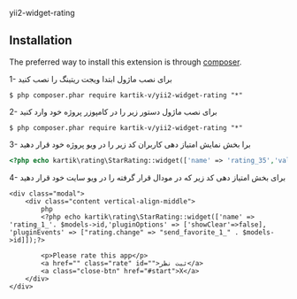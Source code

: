 yii2-widget-rating


## Installation

The preferred way to install this extension is through [composer](http://getcomposer.org/download/).

1- برای نصب ماژول ابتدا ویجت ریتینگ را نصب کنید

```
$ php composer.phar require kartik-v/yii2-widget-rating "*"
```
2- برای نصب ماژول دستور زیر را در کامپوزر پروژه خود وارد کنید

```
$ php composer.phar require kartik-v/yii2-widget-rating "*"
```
3- برا بخش نمایش امتیاز دهی کاربران کد زیر را در ویو پروژه خود قرار دهید

```php
<?php echo kartik\rating\StarRating::widget(['name' => 'rating_35','value' => 3,'pluginOptions' => ['displayOnly' => true]]);?>
```
4- برای بخش امتیاز دهی کد زیر که در مودال قرار گرفته را در ویو سایت خود قرار دهید

```
<div class="modal">
	<div class="content vertical-align-middle">
		php	    
		<?php echo kartik\rating\StarRating::widget(['name' => 'rating_1_'. $models->id,'pluginOptions' => ['showClear'=>false], 'pluginEvents' => ["rating.change" => "send_favorite_1_" . $models->id]]);?>

		<p>Please rate this app</p>
		<a href="" class="rate" id="">ثبت نظر</a>
		<a class="close-btn" href="#start">X</a>
	</div>
</div>
```